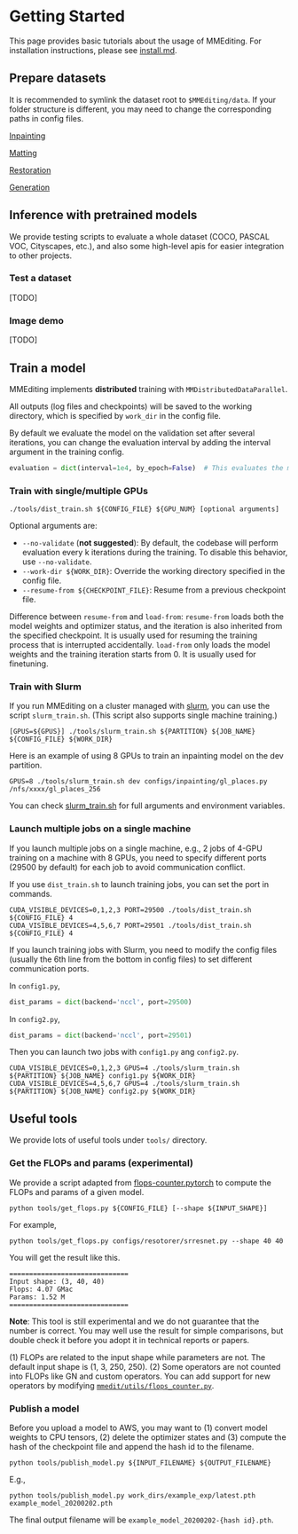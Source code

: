 # Getting Started

This page provides basic tutorials about the usage of MMEditing.
For installation instructions, please see [install.md](install.md).

## Prepare datasets

It is recommended to symlink the dataset root to `$MMEditing/data`.
If your folder structure is different, you may need to change the corresponding paths in config files.

[Inpainting](datasets_inpainting.md)

[Matting](datasets_matting.md)

[Restoration](datasets_restoration.md)

[Generation](datasets_generation.md)

## Inference with pretrained models

We provide testing scripts to evaluate a whole dataset (COCO, PASCAL VOC, Cityscapes, etc.),
and also some high-level apis for easier integration to other projects.

### Test a dataset

[TODO]


### Image demo

[TODO]


## Train a model

MMEditing implements **distributed** training with `MMDistributedDataParallel`.

All outputs (log files and checkpoints) will be saved to the working directory,
which is specified by `work_dir` in the config file.

By default we evaluate the model on the validation set after several iterations, you can change the evaluation interval by adding the interval argument in the training config.
```python
evaluation = dict(interval=1e4, by_epoch=False)  # This evaluates the model per 1e4 iterations.
```

### Train with single/multiple GPUs

```shell
./tools/dist_train.sh ${CONFIG_FILE} ${GPU_NUM} [optional arguments]
```

Optional arguments are:

- `--no-validate` (**not suggested**): By default, the codebase will perform evaluation every k iterations during the training. To disable this behavior, use `--no-validate`.
- `--work-dir ${WORK_DIR}`: Override the working directory specified in the config file.
- `--resume-from ${CHECKPOINT_FILE}`: Resume from a previous checkpoint file.

Difference between `resume-from` and `load-from`:
`resume-from` loads both the model weights and optimizer status, and the iteration is also inherited from the specified checkpoint. It is usually used for resuming the training process that is interrupted accidentally.
`load-from` only loads the model weights and the training iteration starts from 0. It is usually used for finetuning.

### Train with Slurm

If you run MMEditing on a cluster managed with [slurm](https://slurm.schedmd.com/), you can use the script `slurm_train.sh`. (This script also supports single machine training.)

```shell
[GPUS=${GPUS}] ./tools/slurm_train.sh ${PARTITION} ${JOB_NAME} ${CONFIG_FILE} ${WORK_DIR}
```

Here is an example of using 8 GPUs to train an inpainting model on the dev partition.

```shell
GPUS=8 ./tools/slurm_train.sh dev configs/inpainting/gl_places.py /nfs/xxxx/gl_places_256
```

You can check [slurm_train.sh](https://github.com/open-mmlab/mmediting/blob/master/tools/slurm_train.sh) for full arguments and environment variables.

### Launch multiple jobs on a single machine

If you launch multiple jobs on a single machine, e.g., 2 jobs of 4-GPU training on a machine with 8 GPUs,
you need to specify different ports (29500 by default) for each job to avoid communication conflict.

If you use `dist_train.sh` to launch training jobs, you can set the port in commands.

```shell
CUDA_VISIBLE_DEVICES=0,1,2,3 PORT=29500 ./tools/dist_train.sh ${CONFIG_FILE} 4
CUDA_VISIBLE_DEVICES=4,5,6,7 PORT=29501 ./tools/dist_train.sh ${CONFIG_FILE} 4
```

If you launch training jobs with Slurm, you need to modify the config files (usually the 6th line from the bottom in config files) to set different communication ports.

In `config1.py`,
```python
dist_params = dict(backend='nccl', port=29500)
```

In `config2.py`,
```python
dist_params = dict(backend='nccl', port=29501)
```

Then you can launch two jobs with `config1.py` ang `config2.py`.

```shell
CUDA_VISIBLE_DEVICES=0,1,2,3 GPUS=4 ./tools/slurm_train.sh ${PARTITION} ${JOB_NAME} config1.py ${WORK_DIR}
CUDA_VISIBLE_DEVICES=4,5,6,7 GPUS=4 ./tools/slurm_train.sh ${PARTITION} ${JOB_NAME} config2.py ${WORK_DIR}
```


## Useful tools

We provide lots of useful tools under `tools/` directory.

### Get the FLOPs and params (experimental)

We provide a script adapted from [flops-counter.pytorch](https://github.com/sovrasov/flops-counter.pytorch) to compute the FLOPs and params of a given model.

```shell
python tools/get_flops.py ${CONFIG_FILE} [--shape ${INPUT_SHAPE}]
```

For example,
```shell
python tools/get_flops.py configs/resotorer/srresnet.py --shape 40 40
```
You will get the result like this.

```
==============================
Input shape: (3, 40, 40)
Flops: 4.07 GMac
Params: 1.52 M
==============================
```

**Note**: This tool is still experimental and we do not guarantee that the number is correct. You may well use the result for simple comparisons, but double check it before you adopt it in technical reports or papers.

(1) FLOPs are related to the input shape while parameters are not. The default input shape is (1, 3, 250, 250).
(2) Some operators are not counted into FLOPs like GN and custom operators.
You can add support for new operators by modifying [`mmedit/utils/flops_counter.py`](https://github.com/open-mmlab/mmediting/blob/master/mmedit/utils/flops_counter.py).

### Publish a model

Before you upload a model to AWS, you may want to
(1) convert model weights to CPU tensors, (2) delete the optimizer states and
(3) compute the hash of the checkpoint file and append the hash id to the filename.

```shell
python tools/publish_model.py ${INPUT_FILENAME} ${OUTPUT_FILENAME}
```

E.g.,

```shell
python tools/publish_model.py work_dirs/example_exp/latest.pth example_model_20200202.pth
```

The final output filename will be `example_model_20200202-{hash id}.pth`.
